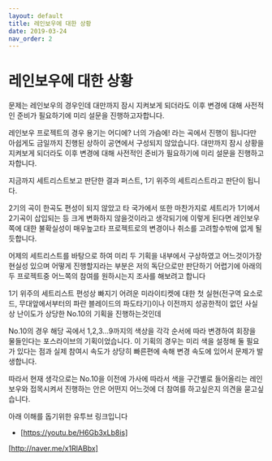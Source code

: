 ```yaml
---
layout: default
title: 레인보우에 대한 상황
date: 2019-03-24
nav_order: 2
---
```


# 레인보우에 대한 상황

문제는 레인보우의 경우인데  대만까지 잠시 지켜보게 되더라도 이후 변경에 대해 사전적인 준비가 필요하기에 미리 설문을 진행하고자합니다.

레인보우 프로젝트의 경우 용기는 어디에? 너의 가슴에! 라는 곡에서 진행이 됩니다만 아쉽게도 금일까지 진행된 상하이 공연에서 구성되지 않았습니다. 
대만까지 잠시 상황을 지켜보게 되더라도 이후 변경에 대해 사전적인 준비가 필요하기에 미리 설문을 진행하고자합니다.

지금까지 세트리스트보고 판단한 결과 퍼스트, 1기 위주의 세트리스트라고 판단이 됩니다.

2기의 곡이 한곡도 편성이 되지 않았고 타 국가에서 또한 마찬가지로 세트리가 1기에서 2기곡이 삽입되는 등 크게 변화하지 않을것이라고 생각되기에 이렇게 된다면 레인보우쪽에 대한 불확실성이 매우높고타 프로젝트로의 변경이나 취소를 고려할수밖에 없게 될듯합니다. 

어제의 세트리스트를 바탕으로 하여 미리 두 기획을 내부에서 구상하였고 어느것이가장 현실성 있으며 어떻게 진행할지라는 부분은 저의 독단으로만 판단하기 어렵기에 아래의 두 프로젝트중 어느쪽의 참여를 원하시는지 조사를 해보려고 합니다

1기 위주의 세트리스트 편성상 빠지기 어려운 미라이티켓에 대한 첫 실현(전구역 요소로드, 무대앞에서부터의 파란 블레이드의 파도타기)이나 이전까지 성공한적이 없던 사실상 난이도가 상당한 No.10의 기획을 진행하는것인데 

No.10의 경우 해당 곡에서 1,2,3…9까지의 색상을 각각 순서에 따라 변경하여 회장을 물들인다는 포스라이브의 기획이었습니다. 이 기획의 경우는 미리 색을 설정해 둘 필요가 있다는 점과 실제 참여시 속도가 상당히 빠른편에 속해 변경 속도에 있어서 문제가 발생합니다.

따라서 현재 생각으로는 No.10을 이전에 가사에 따라서 색을 구간별로 들어올리는 레인보우와 접목시켜서 진행하는 안은 어떤지 어느것에 더 참여를 하고싶은지 의견을 묻고싶습니다.

아래 이해를 돕기위한 유투브 링크입니다 
- [https://youtu.be/H6Gb3xLb8is]

[http://naver.me/x1RlABbx]
